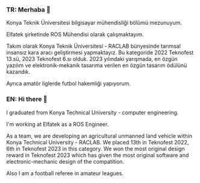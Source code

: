 ### TR: Merhaba 👋

Konya Teknik Üniversitesi bilgisayar mühendisliği bölümü mezunuyum.

Elfatek şirketinde ROS Mühendisi olarak çalışmaktayım.

Takım olarak Konya Teknik Üniversitesi - RACLAB bünyesinde tarımsal insansız kara aracı geliştirmesi yapmaktayız. Bu kategoride 2022 Teknofest 13.sü, 2023 Teknofest 6.sı olduk. 2023 yılındaki yarışmada, en özgün yazılım ve elektronik-mekanik tasarıma verilen en özgün tasarım ödülünü kazandık.

Ayrıca amatör liglerde futbol hakemliği yapıyorum.

### EN: Hi there 👋

I graduated from Konya Technical University - computer engineering.

I'm working at Elfatek as a ROS Engineer.

As a team, we are developing an agricultural unmanned land vehicle within Konya Technical University - RACLAB. We placed 13th in Teknofest 2022, 6th in Teknofest 2023 in this category. We won the most original design reward in Teknofest 2023 which has given the most original software and electronic-mechanic design of the compatition.

Also I am a football referee in amateur leagues.

<!--
**yigitboracagiran/yigitboracagiran** is a ✨ _special_ ✨ repository because its `README.md` (this file) appears on your GitHub profile.

Here are some ideas to get you started:

- 🔭 I’m currently working on ...
- 🌱 I’m currently learning ...
- 👯 I’m looking to collaborate on ...
- 🤔 I’m looking for help with ...
- 💬 Ask me about ...
- 📫 How to reach me: ...
- 😄 Pronouns: ...
- ⚡ Fun fact: ...
-->
